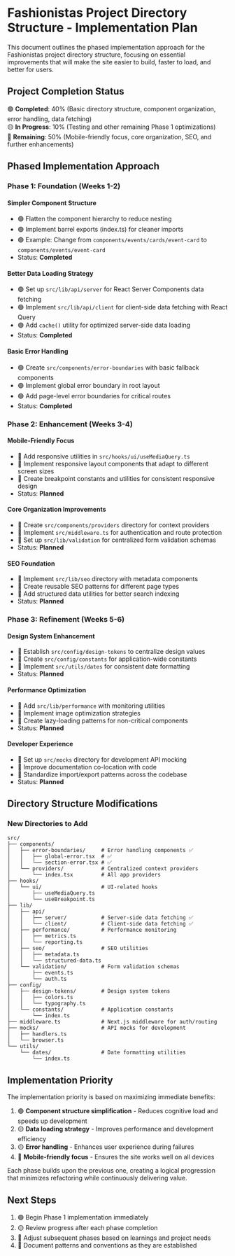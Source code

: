 # Fashionistas Project Directory Structure - Implementation Plan

This document outlines the phased implementation approach for the Fashionistas project directory structure, focusing on essential improvements that will make the site easier to build, faster to load, and better for users.

## Project Completion Status
🟢 **Completed**: 40% (Basic directory structure, component organization, error handling, data fetching)  
🟡 **In Progress**: 10% (Testing and other remaining Phase 1 optimizations)  
🔴 **Remaining**: 50% (Mobile-friendly focus, core organization, SEO, and further enhancements)  

## Phased Implementation Approach

### Phase 1: Foundation (Weeks 1-2)

#### Simpler Component Structure
- 🟢 Flatten the component hierarchy to reduce nesting
- 🟢 Implement barrel exports (index.ts) for cleaner imports
- 🟢 Example: Change from `components/events/cards/event-card` to `components/events/event-card`
- Status: **Completed**

#### Better Data Loading Strategy
- 🟢 Set up `src/lib/api/server` for React Server Components data fetching
- 🟢 Implement `src/lib/api/client` for client-side data fetching with React Query
- 🟢 Add `cache()` utility for optimized server-side data loading
- Status: **Completed**

#### Basic Error Handling
- 🟢 Create `src/components/error-boundaries` with basic fallback components
- 🟢 Implement global error boundary in root layout
- 🟢 Add page-level error boundaries for critical routes
- Status: **Completed**

### Phase 2: Enhancement (Weeks 3-4)

#### Mobile-Friendly Focus
- 🔴 Add responsive utilities in `src/hooks/ui/useMediaQuery.ts`
- 🔴 Implement responsive layout components that adapt to different screen sizes
- 🔴 Create breakpoint constants and utilities for consistent responsive design
- Status: **Planned**

#### Core Organization Improvements
- 🔴 Create `src/components/providers` directory for context providers
- 🔴 Implement `src/middleware.ts` for authentication and route protection
- 🔴 Set up `src/lib/validation` for centralized form validation schemas
- Status: **Planned**

#### SEO Foundation
- 🔴 Implement `src/lib/seo` directory with metadata components
- 🔴 Create reusable SEO patterns for different page types
- 🔴 Add structured data utilities for better search indexing
- Status: **Planned**

### Phase 3: Refinement (Weeks 5-6)

#### Design System Enhancement
- 🔴 Establish `src/config/design-tokens` to centralize design values
- 🔴 Create `src/config/constants` for application-wide constants
- 🔴 Implement `src/utils/dates` for consistent date formatting
- Status: **Planned**

#### Performance Optimization
- 🔴 Add `src/lib/performance` with monitoring utilities
- 🔴 Implement image optimization strategies
- 🔴 Create lazy-loading patterns for non-critical components
- Status: **Planned**

#### Developer Experience
- 🔴 Set up `src/mocks` directory for development API mocking
- 🔴 Improve documentation co-location with code
- 🔴 Standardize import/export patterns across the codebase
- Status: **Planned**

## Directory Structure Modifications

### New Directories to Add

```
src/
├── components/
│   ├── error-boundaries/     # Error handling components ✅
│   │   ├── global-error.tsx  # ✅
│   │   └── section-error.tsx # ✅
│   └── providers/            # Centralized context providers
│       └── index.tsx         # All app providers
├── hooks/
│   └── ui/                   # UI-related hooks
│       ├── useMediaQuery.ts
│       └── useBreakpoint.ts
├── lib/
│   ├── api/
│   │   ├── server/           # Server-side data fetching ✅
│   │   └── client/           # Client-side data fetching ✅
│   ├── performance/          # Performance monitoring
│   │   ├── metrics.ts
│   │   └── reporting.ts
│   ├── seo/                  # SEO utilities
│   │   ├── metadata.ts
│   │   └── structured-data.ts
│   └── validation/           # Form validation schemas
│       ├── events.ts
│       └── auth.ts
├── config/
│   ├── design-tokens/        # Design system tokens
│   │   ├── colors.ts
│   │   └── typography.ts
│   └── constants/            # Application constants
│       └── index.ts
├── middleware.ts             # Next.js middleware for auth/routing
├── mocks/                    # API mocks for development
│   ├── handlers.ts
│   └── browser.ts
└── utils/
    └── dates/                # Date formatting utilities
        └── index.ts
```

## Implementation Priority

The implementation priority is based on maximizing immediate benefits:

1. 🟢 **Component structure simplification** - Reduces cognitive load and speeds up development
2. 🟡 **Data loading strategy** - Improves performance and development efficiency
3. 🟡 **Error handling** - Enhances user experience during failures
4. 🔴 **Mobile-friendly focus** - Ensures the site works well on all devices

Each phase builds upon the previous one, creating a logical progression that minimizes refactoring while continuously delivering value.

## Next Steps

1. 🟢 Begin Phase 1 implementation immediately
2. 🟡 Review progress after each phase completion
3. 🔴 Adjust subsequent phases based on learnings and project needs
4. 🔴 Document patterns and conventions as they are established